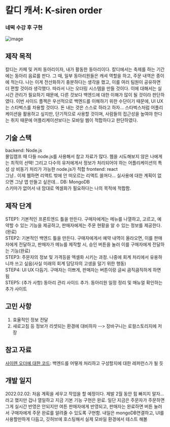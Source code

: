 # 칼디 캐셔: K-siren order
### 네떡 수강 후 구현
![image](https://user-images.githubusercontent.com/81007362/152091201-a53b35d6-9fa4-45ec-9df0-c6d92499df67.png)


## 제작 목적
칼디는 카페 및 커피 동아리이자, 내가 활동한 동아리이다. 칼디에서는 축제를 하는 기간에는 동아리 음료를 판다. 그 때, 일부 동아리원들은 캐셔 역할을 하고, 주문 내역은 종이에 적는다. 나는 이게 전산화하기 충분하다는 생각을 했고, 이를 여러 팀원이 공유하면 더 편할 것이라 생각했다. 따라서 나는 오더링 시스템을 만들 것이다. 이에 대해서는 실시간 관리가 필요하기 때문에, 다른 것보다 백엔드에 대한 이해가 많이 될 것이라 판단하였다. 이번 사이드 플젝은 우선적으로 백엔드를 이해하기 위한 수단이기 때문에, UI UX는 스타벅스를 차용할 것이다. 돈 내는 것은 스스로 하라고 하자...
스타벅스처럼 어플리케이션을 활용하고 싶지만, 단기적으로 사용할 것이며, 사람들의 접근성을 높여야 한다는 취지 때문에 어플리케이션보다는 모바일 웹이 적합하다고 판단하였다.

## 기술 스택
backend: Node.js  
몰입캠프 때 다들 node.js를 사용해서 참고 자료가 많다. 웹을 시도해보지 않은 나에게는 최적의 선택! 그리고 다수의 유저에게서 정보가 처리되어야 하는 어플리케이션의 특성 상 비동기 처리가 가능한 node.js가 적합
frontend: react  
그냥.. 이제 웹하면 리액트 밖에 안 떠오르는 리액트 쓸꺼다... 실사용에 대한 계획이 없으면 그냥 앱 만들고 싶은데...
DB: MongoDB  
스키마가 없어서 내 맘대로 엑셀화가 필요하다는 나의 목적에 적합함.

## 제작 단계
STEP1: 기본적인 프론트엔드 틀을 만든다. 구매자에게는 메뉴를 나열하고, 고르고, 예약할 수 있는 기능을 제공하고, 판매자에게는 주문 현황을 알 수 있는 정보를 제공한다.(완료)  
STEP2: 기본적인 백엔드 틀을 만든다. 구매자에게서 예약 내역이 올라오면, 이를 판매자에게 전달하고, 판매자가 메뉴를 제작할 시, 승인 버튼을 눌러 이를 구매자에게 전달하는 기능(완료)  
STEP3: 주문자의 정보 및 가격등을 엑셀화 시키는 과정. 나중에 회계 처리에서 유용하니까 쓰고 싶음(사실 미래의 회계 담당자의 고생을 덜기 위한 행동)  
STEP4: UI UX 다듬기. 구매자는 이쁘게, 판매자는 버튼이랑 글씨 큼직큼직하게 하면 됨  
STEP5: (추가 사항) 동아리 관리 사이드 추가. 동아리원 일정 정리 및 매뉴얼 확인하는 추가 사이트 

## 고민 사항
1. 효율적인 정보 전달
2. 새로고침 등 정보가 리셋되는 환경에 대비하자 --> 장바구니는 로컬스토리지에 저장

## 참고 자료
[사이렌 오더에 대한 코드](https://github.com/Dev-HyunSang/Starbucks-Siren-Order-Services): 백엔드를 어떻게 처리하고 구성할지에 대한 레퍼런스가 될 듯

## 



## 개발 일지
2022.02.02: 처음 계획을 세우고 작업을 할 예정이다. 제발 2월 동안 힘 빠지지 말자...라고 했지만 겁나 열일하고 지금 기본 기능 구현은 완료. 일단 지금은 주문자가 주문하면 그게 실시간 반영은 안되지만 여튼 판매자에게 반영되고, 판매자는 완료하면 버튼 눌러서 구매자에게 주문 완료를 알려줄 수 있도록 구현함. 내일은 mongoDB연결하고, UI를 사용할만하게 다듬고, 깃허브에 호스팅해서 실제 모바일 환경에서 테스트 해볼 
